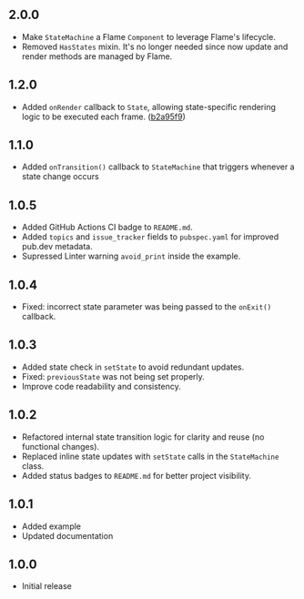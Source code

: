 ## 2.0.0

* Make `StateMachine` a Flame `Component` to leverage Flame's lifecycle.
* Removed `HasStates` mixin. It's no longer needed since now update and render methods are managed by Flame.

## 1.2.0

* Added `onRender` callback to `State`, allowing state-specific rendering logic to be executed each frame. ([b2a95f9](https://github.com/bszarlej/flame_state_machine/commit/b2a95f967bc0c3ebd3d8c4c8a28488710e34112c))

## 1.1.0

* Added `onTransition()` callback to `StateMachine` that triggers whenever a state change occurs

## 1.0.5

* Added GitHub Actions CI badge to `README.md`.
* Added `topics` and `issue_tracker` fields to `pubspec.yaml` for improved pub.dev metadata.
* Supressed Linter warning `avoid_print` inside the example.

## 1.0.4

* Fixed: incorrect state parameter was being passed to the `onExit()` callback.

## 1.0.3

* Added state check in `setState` to avoid redundant updates.
* Fixed: `previousState` was not being set properly.
* Improve code readability and consistency.

## 1.0.2

* Refactored internal state transition logic for clarity and reuse (no functional changes).
* Replaced inline state updates with `setState` calls in the `StateMachine` class.
* Added status badges to `README.md` for better project visibility.

## 1.0.1

* Added example
* Updated documentation

## 1.0.0

* Initial release